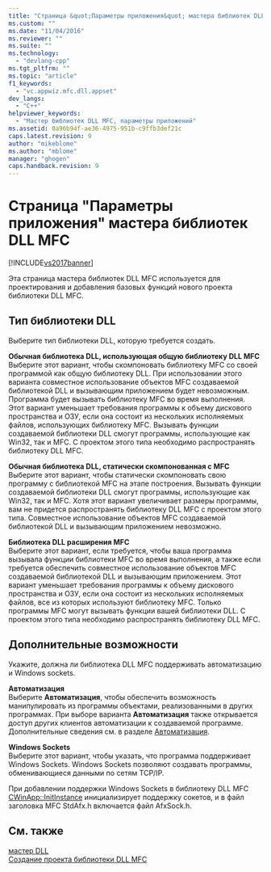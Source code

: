 ```yaml
---
title: "Страница &quot;Параметры приложения&quot; мастера библиотек DLL MFC | Microsoft Docs"
ms.custom: ""
ms.date: "11/04/2016"
ms.reviewer: ""
ms.suite: ""
ms.technology: 
  - "devlang-cpp"
ms.tgt_pltfrm: ""
ms.topic: "article"
f1_keywords: 
  - "vc.appwiz.mfc.dll.appset"
dev_langs: 
  - "C++"
helpviewer_keywords: 
  - "Мастер библиотек DLL MFC, параметры приложений"
ms.assetid: 0a96b94f-ae36-4975-951b-c9ffb3def21c
caps.latest.revision: 9
author: "mikeblome"
ms.author: "mblome"
manager: "ghogen"
caps.handback.revision: 9
---
```

# Страница &quot;Параметры приложения&quot; мастера библиотек DLL MFC
[!INCLUDE[vs2017banner](../../assembler/inline/includes/vs2017banner.md)]

Эта страница мастера библиотек DLL MFC используется для проектирования и добавления базовых функций нового проекта библиотеки DLL MFC.  
  
## Тип библиотеки DLL  
 Выберите тип библиотеки DLL, которую требуется создать.  
  
 **Обычная библиотека DLL, использующая общую библиотеку DLL MFC**  
 Выберите этот вариант, чтобы скомпоновать библиотеку MFC со своей программой как общую библиотеку DLL.  При использовании этого варианта совместное использование объектов MFC создаваемой библиотекой DLL и вызывающим приложением будет невозможным.  Программа будет вызывать библиотеку MFC во время выполнения.  Этот вариант уменьшает требования программы к объему дискового пространства и ОЗУ, если она состоит из нескольких исполняемых файлов, использующих библиотеку MFC.  Вызывать функции создаваемой библиотеки DLL смогут программы, использующие как Win32, так и MFC.  С проектом этого типа необходимо распространять библиотеку DLL MFC.  
  
 **Обычная библиотека DLL, статически скомпонованная с MFC**  
 Выберите этот вариант, чтобы статически скомпоновать свою программу с библиотекой MFC на этапе построения.  Вызывать функции создаваемой библиотеки DLL смогут программы, использующие как Win32, так и MFC.  Хотя этот вариант увеличивает размеры программы, вам не придется распространять библиотеку DLL MFC с проектом этого типа.  Совместное использование объектов MFC создаваемой библиотекой DLL и вызывающим приложением невозможно.  
  
 **Библиотека DLL расширения MFC**  
 Выберите этот вариант, если требуется, чтобы ваша программа вызывала функции библиотеки MFC во время выполнения, а также если требуется обеспечить совместное использование объектов MFC создаваемой библиотекой DLL и вызывающим приложением.  Этот вариант уменьшает требования программы к объему дискового пространства и ОЗУ, если она состоит из нескольких исполняемых файлов, все из которых используют библиотеку MFC.  Только программы MFC могут вызывать функции вашей библиотеки DLL.  С проектом этого типа необходимо распространять библиотеку DLL MFC.  
  
## Дополнительные возможности  
 Укажите, должна ли библиотека DLL MFC поддерживать автоматизацию и Windows sockets.  
  
 **Автоматизация**  
 Выберите **Автоматизация**, чтобы обеспечить возможность манипулировать из программы объектами, реализованными в других программах.  При выборе варианта **Автоматизация** также открывается доступ других клиентов автоматизации к создаваемой программе.  Дополнительные сведения см. в разделе [Автоматизация](../../mfc/automation.md).  
  
 **Windows Sockets**  
 Выберите этот вариант, чтобы указать, что программа поддерживает Windows Sockets.  Windows Sockets позволяют создавать программы, обменивающиеся данными по сетям TCP\/IP.  
  
 При добавлении поддержки Windows Sockets в библиотеку DLL MFC [CWinApp::InitInstance](../Topic/CWinApp::InitInstance.md) инициализирует поддержку сокетов, и в файл заголовка MFC StdAfx.h включается файл AfxSock.h.  
  
## См. также  
 [мастер DLL](../../mfc/reference/mfc-dll-wizard.md)   
 [Создание проекта библиотеки DLL MFC](../../mfc/reference/creating-an-mfc-dll-project.md)